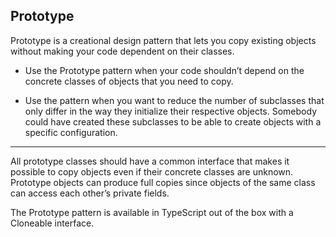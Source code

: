 Prototype
----
Prototype is a creational design pattern that lets you copy existing objects without making your code dependent on their classes.

- Use the Prototype pattern when your code shouldn’t depend on the concrete classes of objects that you need to copy.

- Use the pattern when you want to reduce the number of subclasses that only differ in the way they initialize their respective objects. Somebody could have created these subclasses to be able to create objects with a specific configuration.
-----

All prototype classes should have a common interface that makes it possible to copy objects even if their concrete classes are unknown. Prototype objects can produce full copies since objects of the same class can access each other’s private fields.

The Prototype pattern is available in TypeScript out of the box with a Cloneable interface.